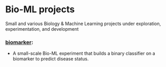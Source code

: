 # Bio-ML projects
Small and various Biology & Machine Learning projects under exploration, experimentation, and development

### [biomarker](./biomarker): 
- A small-scale Bio-ML experiment that builds a binary classifier on a biomarker to predict disease status. 